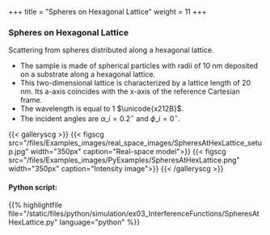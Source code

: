+++
title = "Spheres on Hexagonal Lattice"
weight = 11
+++

### Spheres on Hexagonal Lattice

Scattering from spheres distributed along a hexagonal lattice.

* The sample is made of spherical particles with radii of $10$ nm deposited on a substrate along a hexagonal lattice.
* This two-dimensional lattice is characterized by a lattice length of $20$ nm. Its a-axis coincides with the x-axis of the reference Cartesian frame.
* The wavelength is equal to $1$ $\unicode{x212B}$.
* The incident angles are $\alpha\_i = 0.2 ^{\circ}$ and $\phi\_i = 0^{\circ}$.

{{< galleryscg >}}
{{< figscg src="/files/Examples_images/real_space_images/SpheresAtHexLattice_setup.jpg" width="350px" caption="Real-space model">}}
{{< figscg src="/files/Examples_images/PyExamples/SpheresAtHexLattice.png" width="350px" caption="Intensity image">}}
{{< /galleryscg >}}

#### Python script:
{{% highlightfile file="/static/files/python/simulation/ex03_InterferenceFunctions/SpheresAtHexLattice.py" language="python" %}}
